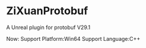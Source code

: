 # ZiXuanProtobuf
A Unreal plugin for protobuf V29.1

Now:
  Support Platform:Win64
  Support Language:C++

